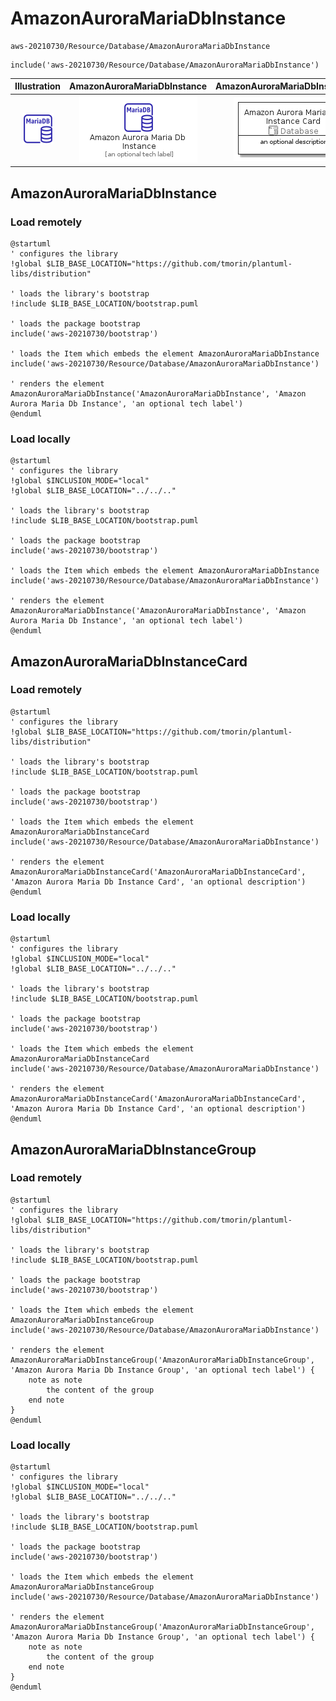 # AmazonAuroraMariaDbInstance


```text
aws-20210730/Resource/Database/AmazonAuroraMariaDbInstance
```

```text
include('aws-20210730/Resource/Database/AmazonAuroraMariaDbInstance')
```



| Illustration | AmazonAuroraMariaDbInstance | AmazonAuroraMariaDbInstanceCard | AmazonAuroraMariaDbInstanceGroup |
| :---: | :---: | :---: | :---: |
| ![illustration for Illustration](../../../aws-20210730/Resource/Database/AmazonAuroraMariaDbInstance.png) | ![illustration for AmazonAuroraMariaDbInstance](../../../aws-20210730/Resource/Database/AmazonAuroraMariaDbInstance.Local.png) | ![illustration for AmazonAuroraMariaDbInstanceCard](../../../aws-20210730/Resource/Database/AmazonAuroraMariaDbInstanceCard.Local.png) | ![illustration for AmazonAuroraMariaDbInstanceGroup](../../../aws-20210730/Resource/Database/AmazonAuroraMariaDbInstanceGroup.Local.png) |




## AmazonAuroraMariaDbInstance

### Load remotely
```plantuml
@startuml
' configures the library
!global $LIB_BASE_LOCATION="https://github.com/tmorin/plantuml-libs/distribution"

' loads the library's bootstrap
!include $LIB_BASE_LOCATION/bootstrap.puml

' loads the package bootstrap
include('aws-20210730/bootstrap')

' loads the Item which embeds the element AmazonAuroraMariaDbInstance
include('aws-20210730/Resource/Database/AmazonAuroraMariaDbInstance')

' renders the element
AmazonAuroraMariaDbInstance('AmazonAuroraMariaDbInstance', 'Amazon Aurora Maria Db Instance', 'an optional tech label')
@enduml
```

### Load locally
```plantuml
@startuml
' configures the library
!global $INCLUSION_MODE="local"
!global $LIB_BASE_LOCATION="../../.."

' loads the library's bootstrap
!include $LIB_BASE_LOCATION/bootstrap.puml

' loads the package bootstrap
include('aws-20210730/bootstrap')

' loads the Item which embeds the element AmazonAuroraMariaDbInstance
include('aws-20210730/Resource/Database/AmazonAuroraMariaDbInstance')

' renders the element
AmazonAuroraMariaDbInstance('AmazonAuroraMariaDbInstance', 'Amazon Aurora Maria Db Instance', 'an optional tech label')
@enduml
```

## AmazonAuroraMariaDbInstanceCard

### Load remotely
```plantuml
@startuml
' configures the library
!global $LIB_BASE_LOCATION="https://github.com/tmorin/plantuml-libs/distribution"

' loads the library's bootstrap
!include $LIB_BASE_LOCATION/bootstrap.puml

' loads the package bootstrap
include('aws-20210730/bootstrap')

' loads the Item which embeds the element AmazonAuroraMariaDbInstanceCard
include('aws-20210730/Resource/Database/AmazonAuroraMariaDbInstance')

' renders the element
AmazonAuroraMariaDbInstanceCard('AmazonAuroraMariaDbInstanceCard', 'Amazon Aurora Maria Db Instance Card', 'an optional description')
@enduml
```

### Load locally
```plantuml
@startuml
' configures the library
!global $INCLUSION_MODE="local"
!global $LIB_BASE_LOCATION="../../.."

' loads the library's bootstrap
!include $LIB_BASE_LOCATION/bootstrap.puml

' loads the package bootstrap
include('aws-20210730/bootstrap')

' loads the Item which embeds the element AmazonAuroraMariaDbInstanceCard
include('aws-20210730/Resource/Database/AmazonAuroraMariaDbInstance')

' renders the element
AmazonAuroraMariaDbInstanceCard('AmazonAuroraMariaDbInstanceCard', 'Amazon Aurora Maria Db Instance Card', 'an optional description')
@enduml
```

## AmazonAuroraMariaDbInstanceGroup

### Load remotely
```plantuml
@startuml
' configures the library
!global $LIB_BASE_LOCATION="https://github.com/tmorin/plantuml-libs/distribution"

' loads the library's bootstrap
!include $LIB_BASE_LOCATION/bootstrap.puml

' loads the package bootstrap
include('aws-20210730/bootstrap')

' loads the Item which embeds the element AmazonAuroraMariaDbInstanceGroup
include('aws-20210730/Resource/Database/AmazonAuroraMariaDbInstance')

' renders the element
AmazonAuroraMariaDbInstanceGroup('AmazonAuroraMariaDbInstanceGroup', 'Amazon Aurora Maria Db Instance Group', 'an optional tech label') {
    note as note
        the content of the group
    end note
}
@enduml
```

### Load locally
```plantuml
@startuml
' configures the library
!global $INCLUSION_MODE="local"
!global $LIB_BASE_LOCATION="../../.."

' loads the library's bootstrap
!include $LIB_BASE_LOCATION/bootstrap.puml

' loads the package bootstrap
include('aws-20210730/bootstrap')

' loads the Item which embeds the element AmazonAuroraMariaDbInstanceGroup
include('aws-20210730/Resource/Database/AmazonAuroraMariaDbInstance')

' renders the element
AmazonAuroraMariaDbInstanceGroup('AmazonAuroraMariaDbInstanceGroup', 'Amazon Aurora Maria Db Instance Group', 'an optional tech label') {
    note as note
        the content of the group
    end note
}
@enduml
```

